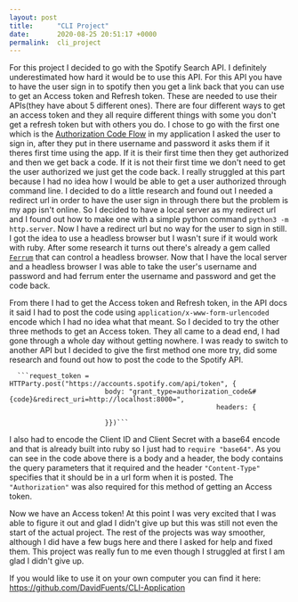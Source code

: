 ```yaml
---
layout: post
title:      "CLI Project"
date:       2020-08-25 20:51:17 +0000
permalink:  cli_project
---
```



For this project I decided to go with the Spotify Search API. I definitely underestimated how hard it would be to use this API. For this API you have to have the user sign in to spotify then you get a link back that you can use to get an Access token and Refresh token. These are needed to use their APIs(they have about 5 different ones). There are four different ways to get an access token and they all require different things with some you don't get a refresh token but with others you do. I chose to go with the first one which is the [Authorization Code Flow](https://developer.spotify.com/documentation/general/guides/authorization-guide/#authorization-code-flow) in my application I asked the user to sign in, after they put in there username and password it asks them if it theres first time using the app. If it is their first time then they get authorized and then we get back a code. If it is not their first time we don't need to get the user authorized we just get the code back. I really struggled at this part because I had no idea how I would be able to get a user authorized through command line. I decided to do a little research and found out I needed a redirect url in order to have the user sign in through there but the problem is my app isn't online. So I decided to have a local server as my redirect url and I found out how to make one with a simple python command `python3 -m http.server`. Now I have a redirect url but no way for the user to sign in still. I got the idea to use a headless browser but I wasn't sure if it would work with ruby. After some research it turns out there's already a gem called [`Ferrum`](https://github.com/rubycdp/ferrum) that can control a headless browser. Now that I have the local server and a headless browser I was able to take the user's username and password and had ferrum enter the username and password and get the code back. 

From there I had to get the Access token and Refresh token, in the API docs it said I had to post the code using `application/x-www-form-urlencoded` encode which I had no idea what that meant. So I decided to try the other three methods to get an Access token. They all came to a dead end, I had gone through a whole day without getting nowhere. I was ready to switch to another API but I decided to give the first method one more try, did some research and found out how to post the code to the Spotify API. 

      ```request_token = HTTParty.post("https://accounts.spotify.com/api/token", {
                            body: "grant_type=authorization_code&#{code}&redirect_uri=http://localhost:8000=",
														headers: {
														       
                            }})```
										
I also had to encode the Client ID and Client Secret with a base64 encode and that is already built into ruby so I just had to `require "base64"`. As you can see in the code above there is a body and a header, the body contains the query parameters that it required and the header `"Content-Type"` specifies that it should be in a url form when it is posted. The `"Authorization"` was also required for this method of getting an Access token. 

Now we have an Access token! At this point I was very excited that I was able to figure it out and glad I didn't give up but this was still not even the start of the actual project. The rest of the projects was way smoother, although I did have a few bugs here and there I asked for help and fixed them. This project was really fun to me even though I struggled at first I am glad I didn't give up. 

If you would like to use it on your own computer you can find it here: https://github.com/DavidFuents/CLI-Application
